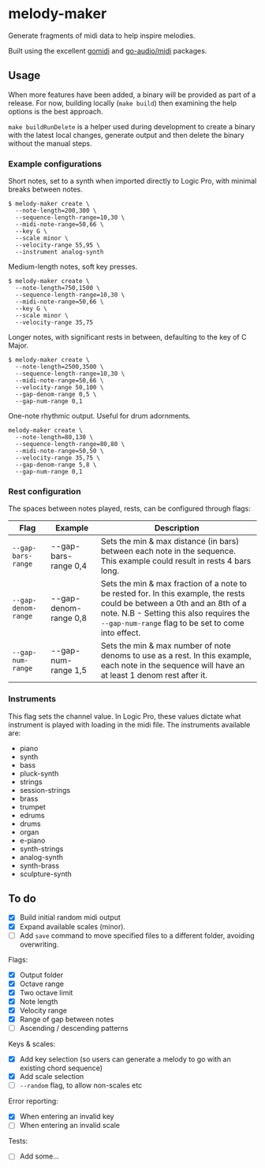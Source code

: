 # melody-maker
Generate fragments of midi data to help inspire melodies.

Built using the excellent [gomidi](https://github.com/gomidi/midi) and [go-audio/midi](https://github.com/go-audio/midi) packages.

## Usage
When more features have been added, a binary will be provided as part of a release. For now, building locally (`make build`) then examining the help options is the best approach.

`make buildRunDelete` is a helper used during development to create a binary with the latest local changes, generate output and then delete the binary without the manual steps.

### Example configurations
Short notes, set to a synth when imported directly to Logic Pro, with minimal breaks between notes.

```
$ melody-maker create \
  --note-length=200,300 \
  --sequence-length-range=10,30 \
  --midi-note-range=50,66 \
  --key G \
  --scale minor \
  --velocity-range 55,95 \
  --instrument analog-synth
```

Medium-length notes, soft key presses.
```
$ melody-maker create \
  --note-length=750,1500 \
  --sequence-length-range=10,30 \
  --midi-note-range=50,66 \
  --key G \
  --scale minor \
  --velocity-range 35,75
```

Longer notes, with significant rests in between, defaulting to the key of C Major.
```
$ melody-maker create \
  --note-length=2500,3500 \
  --sequence-length-range=10,30 \
  --midi-note-range=50,66 \
  --velocity-range 50,100 \
  --gap-denom-range 0,5 \
  --gap-num-range 0,1
```

One-note rhythmic output. Useful for drum adornments.
```
melody-maker create \
  --note-length=80,130 \
  --sequence-length-range=80,80 \
  --midi-note-range=50,50 \
  --velocity-range 35,75 \
  --gap-denom-range 5,8 \
  --gap-num-range 0,1
```

### Rest configuration
The spaces between notes played, rests, can be configured through flags:

| Flag                | Example               | Description                                                                                                                                                                                                                  |
|---------------------|-----------------------|------------------------------------------------------------------------------------------------------------------------------------------------------------------------------------------------------------------------------|
| `--gap-bars-range`  | --gap-bars-range 0,4  | Sets the min & max distance (in bars) between each note in the sequence. This example could result in rests 4 bars long.                                                                                                     |
| `--gap-denom-range` | --gap-denom-range 0,8 | Sets the min & max fraction of a note to be rested for.  In this example, the rests could be between a 0th and an 8th of a note.  N.B - Setting this also requires the `--gap-num-range` flag to be set to come into effect. |
| `--gap-num-range`   | --gap-num-range 1,5   | Sets the min & max number of note denoms to use as a rest. In this example, each note in the sequence will have an at least 1 denom rest after it.                                                                           |


### Instruments
This flag sets the channel value. In Logic Pro, these values dictate what instrument is played with loading in the midi file. The instruments available are:
- piano
- synth
- bass
- pluck-synth
- strings
- session-strings
- brass
- trumpet
- edrums
- drums
- organ
- e-piano
- synth-strings
- analog-synth
- synth-brass
- sculpture-synth

## To do
- [X] Build initial random midi output
- [X] Expand available scales (minor).
- [ ] Add `save` command to move specified files to a different folder, avoiding overwriting.

Flags:
- [X] Output folder
- [X] Octave range
- [X] Two octave limit
- [X] Note length
- [X] Velocity range
- [X] Range of gap between notes
- [ ] Ascending / descending patterns

Keys & scales:
- [X] Add key selection (so users can generate a melody to go with an existing chord sequence)
- [X] Add scale selection
- [ ] `--random` flag, to allow non-scales etc

Error reporting:
- [X] When entering an invalid key
- [ ] When entering an invalid scale

Tests:
- [ ] Add some...
